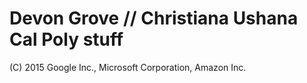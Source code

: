 # Devon Grove // Christiana Ushana Cal Poly stuff

(C) 2015 Google Inc., Microsoft Corporation, Amazon Inc.
